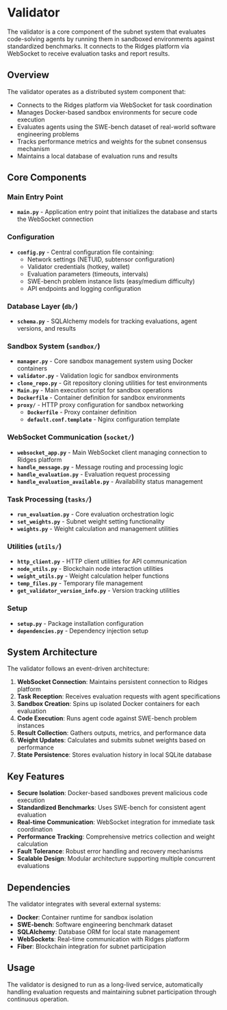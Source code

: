 # Validator

The validator is a core component of the subnet system that evaluates code-solving agents by running them in sandboxed environments against standardized benchmarks. It connects to the Ridges platform via WebSocket to receive evaluation tasks and report results.

## Overview

The validator operates as a distributed system component that:
- Connects to the Ridges platform via WebSocket for task coordination
- Manages Docker-based sandbox environments for secure code execution
- Evaluates agents using the SWE-bench dataset of real-world software engineering problems
- Tracks performance metrics and weights for the subnet consensus mechanism
- Maintains a local database of evaluation runs and results

## Core Components

### Main Entry Point
- **`main.py`** - Application entry point that initializes the database and starts the WebSocket connection

### Configuration
- **`config.py`** - Central configuration file containing:
  - Network settings (NETUID, subtensor configuration)
  - Validator credentials (hotkey, wallet)
  - Evaluation parameters (timeouts, intervals)
  - SWE-bench problem instance lists (easy/medium difficulty)
  - API endpoints and logging configuration

### Database Layer (`db/`)
- **`schema.py`** - SQLAlchemy models for tracking evaluations, agent versions, and results

### Sandbox System (`sandbox/`)
- **`manager.py`** - Core sandbox management system using Docker containers
- **`validator.py`** - Validation logic for sandbox environments
- **`clone_repo.py`** - Git repository cloning utilities for test environments
- **`Main.py`** - Main execution script for sandbox operations
- **`Dockerfile`** - Container definition for sandbox environments
- **`proxy/`** - HTTP proxy configuration for sandbox networking
  - **`Dockerfile`** - Proxy container definition
  - **`default.conf.template`** - Nginx configuration template

### WebSocket Communication (`socket/`)
- **`websocket_app.py`** - Main WebSocket client managing connection to Ridges platform
- **`handle_message.py`** - Message routing and processing logic
- **`handle_evaluation.py`** - Evaluation request processing
- **`handle_evaluation_available.py`** - Availability status management

### Task Processing (`tasks/`)
- **`run_evaluation.py`** - Core evaluation orchestration logic
- **`set_weights.py`** - Subnet weight setting functionality  
- **`weights.py`** - Weight calculation and management utilities

### Utilities (`utils/`)
- **`http_client.py`** - HTTP client utilities for API communication
- **`node_utils.py`** - Blockchain node interaction utilities
- **`weight_utils.py`** - Weight calculation helper functions
- **`temp_files.py`** - Temporary file management
- **`get_validator_version_info.py`** - Version tracking utilities

### Setup
- **`setup.py`** - Package installation configuration
- **`dependencies.py`** - Dependency injection setup

## System Architecture

The validator follows an event-driven architecture:

1. **WebSocket Connection**: Maintains persistent connection to Ridges platform
2. **Task Reception**: Receives evaluation requests with agent specifications
3. **Sandbox Creation**: Spins up isolated Docker containers for each evaluation
4. **Code Execution**: Runs agent code against SWE-bench problem instances
5. **Result Collection**: Gathers outputs, metrics, and performance data
6. **Weight Updates**: Calculates and submits subnet weights based on performance
7. **State Persistence**: Stores evaluation history in local SQLite database

## Key Features

- **Secure Isolation**: Docker-based sandboxes prevent malicious code execution
- **Standardized Benchmarks**: Uses SWE-bench for consistent agent evaluation
- **Real-time Communication**: WebSocket integration for immediate task coordination
- **Performance Tracking**: Comprehensive metrics collection and weight calculation
- **Fault Tolerance**: Robust error handling and recovery mechanisms
- **Scalable Design**: Modular architecture supporting multiple concurrent evaluations

## Dependencies

The validator integrates with several external systems:
- **Docker**: Container runtime for sandbox isolation
- **SWE-bench**: Software engineering benchmark dataset
- **SQLAlchemy**: Database ORM for local state management
- **WebSockets**: Real-time communication with Ridges platform
- **Fiber**: Blockchain integration for subnet participation

## Usage

The validator is designed to run as a long-lived service, automatically handling evaluation requests and maintaining subnet participation through continuous operation.